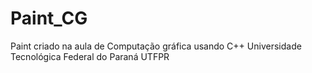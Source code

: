 # Paint_CG
Paint criado na aula de Computação gráfica usando C++
Universidade Tecnológica Federal do Paraná UTFPR
